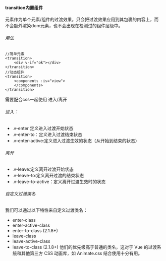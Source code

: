 #### transition内置组件
<transition>元素作为单个元素/组件的过渡效果，<transition>只会把过渡效果应用到其包裹的内容上，而不会额外渲染dom元素，也不会出现在检测过的组件层级中。
###### 用法

```
//简单元素
<transition>
    <div v-if="ok"></div>
</transition>
//动态组件
<transition>
    <components :is="view">
    </components>
</transition>
```

<transition>需要配合css一起使用
进入/离开
###### 进入：
- .v-enter 定义进入过渡开始状态
- .v-enter-to：定义进入过渡结束状态
- .v-enter-active:定义进入过渡生效的状态（从开始到结束的状态）
###### 离开
- .v-leave:定义离开过渡开始状态
- .v-leave-to:定义离开过渡的结束状态
- .v-leave-to-active：定义离开过渡生效时的状态
###### 自定义过渡类名
我们可以通过以下特性来自定义过渡类名：
- enter-class
- enter-active-class
- enter-to-class (2.1.8+)
- leave-class
- leave-active-class
- leave-to-class (2.1.8+)
他们的优先级高于普通的类名，这对于 Vue 的过渡系统和其他第三方 CSS 动画库，如 Animate.css 结合使用十分有用。
